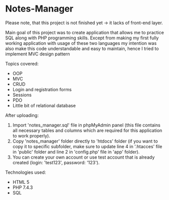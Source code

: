 # Notes-Manager

Please note, that this project is not finished yet -> it lacks of front-end layer.

Main goal of this project was to create application that allows me to practice SQL along with PHP programming skills.  Except from making my first fully working application with usage of these two languages my intention was also make this code understandable and easy to maintain, hence I tried to implement MVC design pattern

Topics covered:
-	OOP
-	MVC
-	CRUD
-	Login and registration forms
-	Sessions
-	PDO
-	Little bit of relational database

After uploading:
1. Import 'notes_manager.sql' file in phpMyAdmin panel (this file contains all necessary tables and columns which are required for this application to work properly).
2. Copy 'notes_manager' folder directly to 'htdocs' folder (if you want to copy it to specific subfolder, make sure to update line 4 in '.htacces' file in 'public' folder and line 2 in 'config.php' file in 'app' folder).
3. You can create your own account or use test account that is already created (login: 'test123', password: '123').

Technologies used:
* HTML 5
* PHP 7.4.3
* SQL
